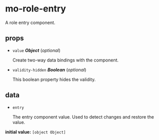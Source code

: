 # mo-role-entry 

A role entry component. 

## props 

- `value` ***Object*** (*optional*) 

  Create two-way data bindings with the component. 

- `validity-hidden` ***Boolean*** (*optional*) 

  This boolean property hides the validity. 

## data 

- `entry` 

  The entry component value.
  Used to detect changes and restore the value. 

**initial value:** `[object Object]` 

